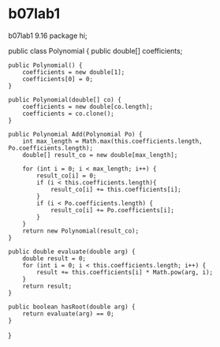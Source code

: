 # b07lab1
b07lab1 9.16
package hi;

public class Polynomial {
	public double[] coefficients;
	
	public Polynomial() {
		coefficients = new double[1];
		coefficients[0] = 0;
	}
	
	public Polynomial(double[] co) {
		coefficients = new double[co.length];
		coefficients = co.clone();
	}
	
	public Polynomial Add(Polynomial Po) {
		int max_length = Math.max(this.coefficients.length, Po.coefficients.length);
		double[] result_co = new double[max_length];
		
		for (int i = 0; i < max_length; i++) {
			result_co[i] = 0;
			if (i < this.coefficients.length){
				result_co[i] += this.coefficients[i];
			}
			if (i < Po.coefficients.length) {
				result_co[i] += Po.coefficients[i];
			}
		}
		return new Polynomial(result_co);
	}
	
	public double evaluate(double arg) {
		double result = 0;
		for (int i = 0; i < this.coefficients.length; i++) {
			result += this.coefficients[i] * Math.pow(arg, i);
		}
		return result;
	}
	
	public boolean hasRoot(double arg) {
		return evaluate(arg) == 0;
	}
}
